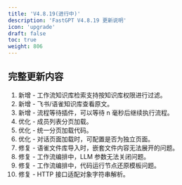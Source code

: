 ```yaml
---
title: 'V4.8.19(进行中)'
description: 'FastGPT V4.8.19 更新说明'
icon: 'upgrade'
draft: false
toc: true
weight: 806
---
```



## 完整更新内容

1. 新增 - 工作流知识库检索支持按知识库权限进行过滤。
2. 新增 - 飞书/语雀知识库查看原文。
3. 新增 - 流程等待插件，可以等待 n 毫秒后继续执行流程。
4. 优化 - 成员列表分页加载。
5. 优化 - 统一分页加载代码。
6. 优化 - 对话页面加载时，可配置是否为独立页面。
7. 修复 - 语雀文件库导入时，嵌套文件内容无法展开的问题。
8. 修复 - 工作流编排中，LLM 参数无法关闭问题。
9. 修复 - 工作流编排中，代码运行节点还原模板问题。
10. 修复 - HTTP 接口适配对象字符串解析。